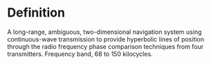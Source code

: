 # Definition

A long-range, ambiguous, two-dimensional navigation system using
continuous-wave transmission to provide hyperbolic lines of position
through the radio frequency phase comparison techniques from four
transmitters. Frequency band, 68 to 150 kilocycles.
